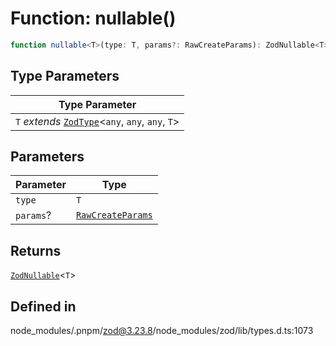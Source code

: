 # Function: nullable()

```ts
function nullable<T>(type: T, params?: RawCreateParams): ZodNullable<T>
```

## Type Parameters

| Type Parameter |
| ------ |
| `T` *extends* [`ZodType`](../classes/ZodType.md)\<`any`, `any`, `any`, `T`\> |

## Parameters

| Parameter | Type |
| ------ | ------ |
| `type` | `T` |
| `params`? | [`RawCreateParams`](../type-aliases/RawCreateParams.md) |

## Returns

[`ZodNullable`](../classes/ZodNullable.md)\<`T`\>

## Defined in

node\_modules/.pnpm/zod@3.23.8/node\_modules/zod/lib/types.d.ts:1073

